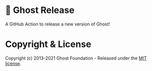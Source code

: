 # :ship: Ghost Release

A GitHub Action to release a new version of Ghost!

# Copyright & License

Copyright (c) 2013-2021 Ghost Foundation - Released under the [MIT license](LICENSE).
